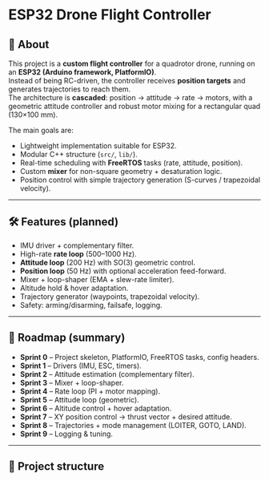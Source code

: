 # ESP32 Drone Flight Controller

## 📌 About
This project is a **custom flight controller** for a quadrotor drone, running on an **ESP32 (Arduino framework, PlatformIO)**.  
Instead of being RC-driven, the controller receives **position targets** and generates trajectories to reach them.  
The architecture is **cascaded**: position → attitude → rate → motors, with a geometric attitude controller and robust motor mixing for a rectangular quad (130×100 mm).

The main goals are:
- Lightweight implementation suitable for ESP32.
- Modular C++ structure (`src/`, `lib/`).
- Real-time scheduling with **FreeRTOS** tasks (rate, attitude, position).
- Custom **mixer** for non-square geometry + desaturation logic.
- Position control with simple trajectory generation (S-curves / trapezoidal velocity).

---

## 🛠 Features (planned)
- IMU driver + complementary filter.
- High-rate **rate loop** (500–1000 Hz).
- **Attitude loop** (200 Hz) with SO(3) geometric control.
- **Position loop** (50 Hz) with optional acceleration feed-forward.
- Mixer + loop-shaper (EMA + slew-rate limiter).
- Altitude hold & hover adaptation.
- Trajectory generator (waypoints, trapezoidal velocity).
- Safety: arming/disarming, failsafe, logging.

---

## 🚀 Roadmap (summary)

- **Sprint 0** – Project skeleton, PlatformIO, FreeRTOS tasks, config headers.  
- **Sprint 1** – Drivers (IMU, ESC, timers).  
- **Sprint 2** – Attitude estimation (complementary filter).  
- **Sprint 3** – Mixer + loop-shaper.  
- **Sprint 4** – Rate loop (PI + motor mapping).  
- **Sprint 5** – Attitude loop (geometric).  
- **Sprint 6** – Altitude control + hover adaptation.  
- **Sprint 7** – XY position control → thrust vector + desired attitude.  
- **Sprint 8** – Trajectories + mode management (LOITER, GOTO, LAND).  
- **Sprint 9** – Logging & tuning.

---

## 📂 Project structure
